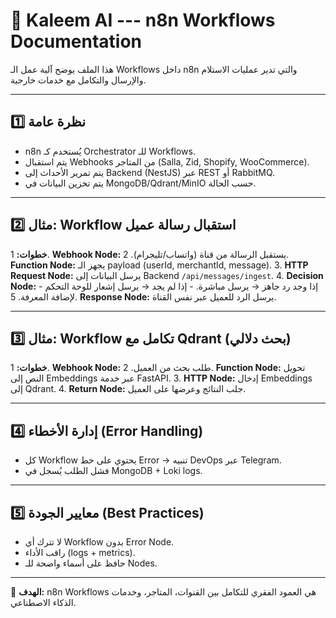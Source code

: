 # 🔄 Kaleem AI --- n8n Workflows Documentation

هذا الملف يوضح آلية عمل الـ Workflows داخل n8n والتي تدير عمليات
الاستلام والإرسال والتكامل مع خدمات خارجية.

------------------------------------------------------------------------

## 1️⃣ نظرة عامة

-   n8n يُستخدم كـ Orchestrator للـ Workflows.
-   يتم استقبال Webhooks من المتاجر (Salla, Zid, Shopify, WooCommerce).
-   يتم تمرير الأحداث إلى Backend (NestJS) عبر REST أو RabbitMQ.
-   يتم تخزين البيانات في MongoDB/Qdrant/MinIO حسب الحالة.

------------------------------------------------------------------------

## 2️⃣ مثال: Workflow استقبال رسالة عميل

**خطوات:** 1. **Webhook Node:** يستقبل الرسالة من قناة (واتساب/تليجرام).
2. **Function Node:** يجهز الـ payload (userId, merchantId, message). 3.
**HTTP Request Node:** يرسل البيانات إلى Backend `/api/messages/ingest`.
4. **Decision Node:** - إذا وجد رد جاهز → يرسل مباشرة. - إذا لم يجد →
يرسل إشعار للوحة التحكم لإضافة المعرفة. 5. **Response Node:** يرسل الرد
للعميل عبر نفس القناة.

------------------------------------------------------------------------

## 3️⃣ مثال: Workflow تكامل مع Qdrant (بحث دلالي)

**خطوات:** 1. **Webhook Node:** طلب بحث من العميل. 2. **Function Node:**
تحويل النص إلى Embeddings عبر خدمة FastAPI. 3. **HTTP Node:** إدخال
Embeddings إلى Qdrant. 4. **Return Node:** جلب النتائج وعرضها على
العميل.

------------------------------------------------------------------------

## 4️⃣ إدارة الأخطاء (Error Handling)

-   كل Workflow يحتوي على خط Error → تنبيه DevOps عبر Telegram.
-   فشل الطلب يُسجل في MongoDB + Loki logs.

------------------------------------------------------------------------

## 5️⃣ معايير الجودة (Best Practices)

-   لا تترك أي Workflow بدون Error Node.
-   راقب الأداء (logs + metrics).
-   حافظ على أسماء واضحة للـ Nodes.

------------------------------------------------------------------------

🎯 **الهدف:** n8n Workflows هي العمود الفقري للتكامل بين القنوات،
المتاجر، وخدمات الذكاء الاصطناعي.
